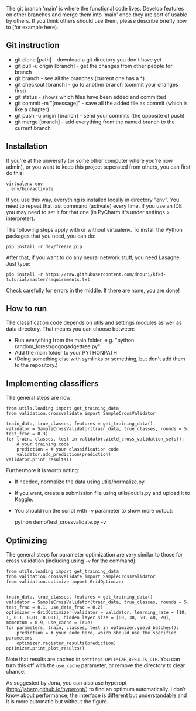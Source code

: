 
The git branch 'main' is where the functional code lives. Develop features on other branches and merge them into 'main' once they are sort of usable by others. If you think others should use them, please describe briefly how to (for example here).

Git instruction
-------------------------------

* git clone [path] - download a git directory you don't have yet
* git pull -u origin [branch] - get the changes from other people for branch
* git branch - see all the branches (current one has a *)
* git checkout [branch] - go to another branch (commit your changes first)
* git status - shows which files have been added and committed
* git commit -m "[message]" - save all the added file as commit (which is like a chapter)
* git push -u origin [branch] - send your commits (the opposite of push)
* git merge [branch] - add everything from the named branch to the current branch

Installation
-------------------------------

If you're at the university (or some other computer where you're now admin), or you want to keep this project seperated from others, you can first do this:

    virtualenv env
    . env/bin/activate

If you use this way, everything is installed locally in directory "env". You need to repeat that last command (activate) every time. If you use an IDE you may need to set it for that one (in PyCharm it's under settings > interpreter).

The following steps apply with or without virtualenv. To install the Python packages that you need, you can do:

    pip install -r dev/freeze.pip

After that, if you want to do any neural network stuff, you need Lasagne. Just type:

    pip install -r https://raw.githubusercontent.com/dnouri/kfkd-tutorial/master/requirements.txt

Check carefully for errors in the middle. If there are none, you are done!

How to run
-------------------------------

The classification code depends on utils and settings modules as well as data directory. That means you can choose between:
- Run everything from the main folder, e.g. "python random_forest/gogogadgettree.py"
- Add the main folder to your PYTHONPATH
- (Doing something else with symlinks or something, but don't add them to the repository.)

Implementing classifiers
-------------------------------

The general steps are now:

    from utils.loading import get_training_data
    from validation.crossvalidate import SampleCrossValidator
    
    train_data, true_classes, features = get_training_data()
    validator = SampleCrossValidator(train_data, true_classes, rounds = 5, test_frac = 0.3)
    for train, classes, test in validator.yield_cross_validation_sets():
        # your training code
        prediction = # your classification code
        validator.add_prediction(prediction)
    validator.print_results()

Furthermore it is worth noting:
* If needed, normalize the data using utils/normalize.py.
* If you want, create a submission file using utils/ioutils.py and upload it to Kaggle.
* You should run the script with `-v` parameter to show more output:

    python demo/test_crossvalidate.py -v

Optimizing
-------------------------------

The general steps for parameter optimization are very similar to those for cross validation (including using `-v` for the command):

    from utils.loading import get_training_data
    from validation.crossvalidate import SampleCrossValidator
    from validation.optimize import GridOptimizer
    
    
    train_data, true_classes, features = get_training_data()
    validator = SampleCrossValidator(train_data, true_classes, rounds = 5, test_frac = 0.1, use_data_frac = 0.2)
    optimizer = GridOptimizer(validator = validator, learning_rate = [10, 1, 0.1, 0.01, 0.001], hidden_layer_size = [60, 30, 50, 40, 20], momentum = 0.9, use_cache = True)
    for parameters, train, classes, test in optimizer.yield_batches():
        prediction = # your code here, which should use the specified parameters
        optimizer.register_results(prediction)
    optimizer.print_plot_results()

Note that results are cached in `settings.OPTIMIZE_RESULTS_DIR`. You can turn this off with the `use_cache` parameter, or remove the directory to clear chance.

As suggested by Jona, you can also use hyperopt (http://jaberg.github.io/hyperopt/) to find an optimum automatically. I don't know about performance; the interface is different but understandable and it is more automatic but without the figure.



